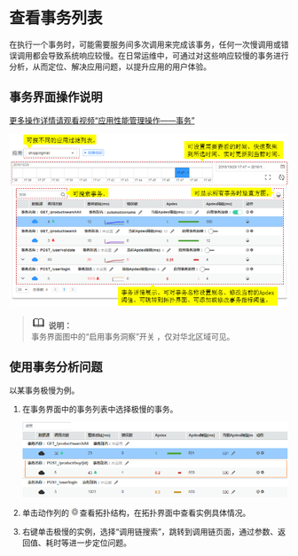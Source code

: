 # 查看事务列表<a name="ZH-CN_TOPIC_0127229097"></a>

在执行一个事务时，可能需要服务间多次调用来完成该事务，任何一次慢调用或错误调用都会导致系统响应较慢。在日常运维中，可通过对这些响应较慢的事务进行分析，从而定位、解决应用问题，以提升应用的用户体验。

## 事务界面操作说明<a name="zh-cn_topic_0082166144_zh-cn_topic_0089436425_zh-cn_topic_0082166144_section4543875420241"></a>

[更多操作详情请观看视频“应用性能管理操作——事务”](https://support.huaweicloud.com/apm_video/index.html)

![](figures/zh-cn_image_0127313727.png)

>![](public_sys-resources/icon-note.gif) **说明：**   
>事务界面图中的“启用事务洞察”开关 ，仅对华北区域可见。  

## 使用事务分析问题<a name="zh-cn_topic_0082166144_zh-cn_topic_0089436425_zh-cn_topic_0082166144_section15720512201316"></a>

以某事务极慢为例。

1.  在事务界面中的事务列表中选择极慢的事务。

    ![](figures/zh-cn_image_0127313733.png)

2.  单击动作列的![](figures/zh-cn_image_0127313736.jpg)查看拓扑结构，在拓扑界面中查看实例具体情况。
3.  右键单击极慢的实例，选择“调用链搜索”，跳转到调用链页面，通过参数、返回值、耗时等进一步定位问题。

